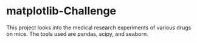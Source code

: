 # matplotlib-Challenge
This project looks into the medical research experiments of various drugs on mice. The tools used are pandas, scipy, and seaborn.
